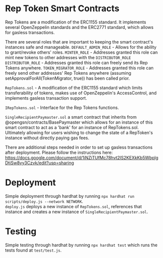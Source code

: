 # Rep Token Smart Contracts

Rep Tokens are a modification of the ERC1155 standard. It implements several OpenZeppelin standards and the ERC2771 standard, which allows for gasless transactions.

There are several roles that are important to keeping the smart contract's instances safe and manageable.
`DEFAULT_ADMIN_ROLE` - Allows for the ability to grant/revoke others' roles.
`MINTER_ROLE` - Addresses granted this role can mint new tokens to other addresses with the `DISTRIBUTOR_ROLE` 
`DISTRIBUTOR_ROLE` - Addresses granted this role can freely send its Rep Tokens anywhere.
`TOKEN_MIGRATOR_ROLE` - Addresses granted this role can freely send other addresses' Rep Tokens anywhere (assuming setApprovalForAll(TokenMigrator, true)) has been called prior.

`RepTokens.sol` - A modification of the ERC1155 standard which limits transferability of tokens, makes use of OpenZeppelin's AccessControl, and implements gasless transaction support.

`IRepTokens.sol` - Interface for the Rep Tokens functions.

`SingleRecipientPaymaster.sol` a smart contract that inherits from @opengsn/contracts/BasePaymaster which allows for an instance of this smart contract to act as a 'bank' for an instance of RepTokens.sol. Ultimately allowing for users wishing to change the state of a RepToken's instance without directly paying gas fees.

There are additional steps needed in order to set up gasless transactions after deployment. Please follow the instructions here:
https://docs.google.com/document/d/1iNZiTUfMc78hvt2lS2KEXkKb5WbplgDtjSw8vy3Czvk/edit?usp=sharing


# Deployment
Simple deployment through hardhat by running `npx hardhat run scripts/deploy.js --network NETWORK`.   
`deploy.js` deploys a new instance of `RepTokens.sol`, references that instance and creates a new instance of `SingleRecipientPaymaster.sol`.

# Testing
Simple testing through hardhat by running `npx hardhat test` which runs the tests found at `test/test.js`.   
